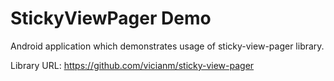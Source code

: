 # StickyViewPager Demo

Android application which demonstrates usage of sticky-view-pager library.

Library URL: https://github.com/vicianm/sticky-view-pager
